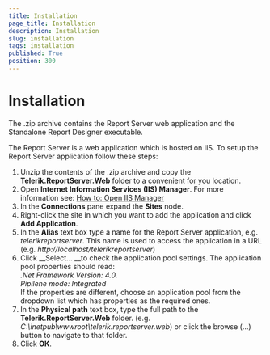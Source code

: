 ```yaml
---
title: Installation
page_title: Installation
description: Installation
slug: installation
tags: installation
published: True
position: 300
---
```


# Installation



The .zip archive contains the Report Server web application and the Standalone Report Designer executable.

The Report Server is a web application which is hosted on IIS. To setup the Report Server application follow these steps:

1. Unzip the contents of the .zip archive and copy the __Telerik.ReportServer.Web__ folder to a convenient for you location.
2. Open __Internet Information Services (IIS) Manager__. For more information see: [How to: Open IIS Manager](https://msdn.microsoft.com/en-us/library/bb763170%28v=vs.140%29.aspx)
3. In the __Connections__ pane expand the __Sites__ node.
4. Right-click the site in which you want to add the application and click __Add Application__.
5. In the __Alias__ text box type a name for the Report Server application, e.g. _telerikreportserver_. This name is used to access the application in a URL (e.g. _http://localhost/telerikreportserver_)
6. Click __Select… __to check the application pool settings. The application pool properties should read:  
_.Net Framework Version: 4.0._  
_Pipilene mode: Integrated_  
If the properties are different, choose an application pool from the dropdown list which has properties as the required ones.
7. In the __Physical path__ text box, type the full path to the __Telerik.ReportServer.Web__ folder. (e.g. _C:\inetpub\wwwroot\telerik.reportserver.web_) or click the browse (…) button to navigate to that folder.
8. Click __OK__.